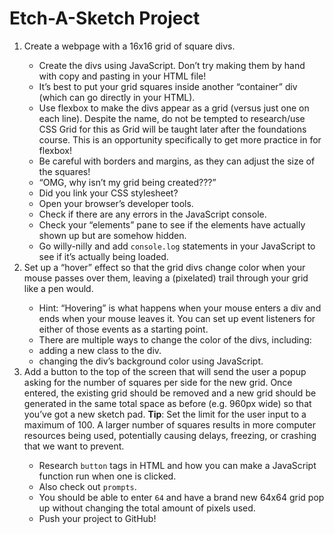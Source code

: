 # Etch-A-Sketch Project

<ol>
<li>Create a webpage with a 16x16 grid of square divs.</li>
<ul>
<li>Create the divs using JavaScript. Don’t try making them by hand with copy and pasting in your HTML file!</li>
<li>It’s best to put your grid squares inside another “container” div (which can go directly in your HTML).</li>
<li>Use flexbox to make the divs appear as a grid (versus just one on each line). Despite the name, do not be tempted to research/use CSS Grid for this as Grid will be taught later after the foundations course. This is an opportunity specifically to get more practice in for flexbox!</li>
<li>Be careful with borders and margins, as they can adjust the size of the squares!</li>
<li>“OMG, why isn’t my grid being created???”</li>
<li>Did you link your CSS stylesheet?</li>
<li>Open your browser’s developer tools.</li>
<li>Check if there are any errors in the JavaScript console.</li>
<li>Check your “elements” pane to see if the elements have actually shown up but are somehow hidden.</li>
<li>Go willy-nilly and add <code>console.log</code> statements in your JavaScript to see if it’s actually being loaded.</li>
</ul>
<li>Set up a “hover” effect so that the grid divs change color when your mouse passes over them, leaving a (pixelated) trail through your grid like a pen would.</li>
<ul>
<li>Hint: “Hovering” is what happens when your mouse enters a div and ends when your mouse leaves it. You can set up event listeners for either of those events as a starting point.</li>
<li>There are multiple ways to change the color of the divs, including:</li>
<li>adding a new class to the div.</li>
<li>changing the div’s background color using JavaScript.</li>
</ul>
<li>Add a button to the top of the screen that will send the user a popup asking for the number of squares per side for the new grid. Once entered, the existing grid should be removed and a new grid should be generated in the same total space as before (e.g. 960px wide) so that you’ve got a new sketch pad. <strong>Tip</strong>: Set the limit for the user input to a maximum of 100. A larger number of squares results in more computer resources being used, potentially causing delays, freezing, or crashing that we want to prevent.</li>
<ul>
<li>Research <code>button</code> tags in HTML and how you can make a JavaScript function run when one is clicked.</li>
<li>Also check out <code>prompts</code>.</li>
<li>You should be able to enter <code>64</code> and have a brand new 64x64 grid pop up without changing the total amount of pixels used.</li>
<li>Push your project to GitHub!</li>
</ul>
</ol>